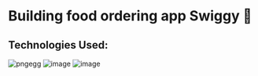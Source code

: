 # Building food ordering app Swiggy   🙏
## Technologies Used:
![pngegg ](https://user-images.githubusercontent.com/101923733/204467670-b271cfa2-5a0a-41b2-a7e3-3c381fefdc6e.png)
![image](https://user-images.githubusercontent.com/101923733/224937500-37bfd54e-cd87-4d9a-aa37-3ee6d2ee6aca.png)
![image](https://user-images.githubusercontent.com/101923733/224937610-67ed0ca7-5757-4c6f-a2e5-0042339484ef.png)





